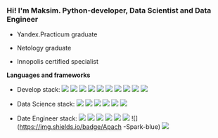 ### Hi! I'm Maksim. Python-developer, Data Scientist and Data Engineer

- Yandex.Practicum graduate

- Netology graduate

- Innopolis certified specialist

**Languages and frameworks**

- Develop stack: 
![](https://img.shields.io/badge/-Python--3.11-blue)
![](https://img.shields.io/badge/Django-blue)
![](https://img.shields.io/badge/Django--REST--Framework-blue)
![](https://img.shields.io/badge/Postgresql-blue)
![](https://img.shields.io/badge/Docker-blue)
![](https://img.shields.io/badge/Linux-blue)
![](https://img.shields.io/badge/Unittest-blue)
![](https://img.shields.io/badge/Javat-blue)
![](https://img.shields.io/badge/HTML-blue)
![](https://img.shields.io/badge/CSS-blue)

- Data Science stack: 
![](https://img.shields.io/badge/-Scikit--Learn-blue)
![](https://img.shields.io/badge/pandas-blue)
![](https://img.shields.io/badge/numpy-blue)
![](https://img.shields.io/badge/matplotlib-blue)
![](https://img.shields.io/badge/seaborn-blue)
![](https://img.shields.io/badge/surprise-blue)

- Date Engineer stack: 
![](https://img.shields.io/badge/SQL-blue)
![](https://img.shields.io/badge/Postgresql-blue)
![](https://img.shields.io/badge/Docker-blue)
![](https://img.shields.io/badge/Linux-blue)
![](https://img.shields.io/badge/DWH-blue)
![](https://img.shields.io/badge/Hadoop-blue)
![](https://img.shields.io/badge/Apach -Spark-blue)
![](https://img.shields.io/badge/Airflow-blue)
